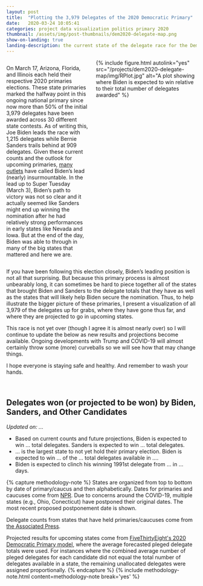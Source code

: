 ```yaml
---
layout: post
title:  "Plotting the 3,979 Delegates of the 2020 Democratic Primary"
date:   2020-03-24 10:05:41
categories: project data visualization politics primary 2020
thumbnail: /assets/img/post-thumbnails/dem2020-delegate-map.png
show-on-landing: true
landing-description: the current state of the delegate race for the Democratic Party Nomination
---
```


<div class='columns two'>
    <div class='column' style="width: calc(45% - 15px);">
        <p>On March 17, Arizona, Florida, and Illinois each held their respective 2020 primaries elections. These state primaries marked the halfway point in this ongoing national primary since now more than 50% of the initial 3,979 delegates have been awarded across 30 different state contests. As of writing this, Joe Biden leads the race with 1,215 delegates while Bernie Sanders trails behind at 909 delegates. Given these current counts and the outlook for upcoming primaries, <a href="https://www.economist.com/united-states/2020/03/19/joe-biden-builds-an-insurmountable-lead">many</a> <a href="https://fivethirtyeight.com/features/election-update-bidens-delegate-lead-is-now-nearly-insurmountable/">outlets</a> have called Biden’s lead (nearly) insurmountable. In the lead up to Super Tuesday (March 3), Biden’s path to victory was not so clear and it actually seemed like Sanders might end up winning the nomination after he had relatively strong performances in early states like Nevada and Iowa. But at the end of the day, Biden was able to through in many of the big states that mattered and here we are.</p>
    </div>
    <div class='column' style="width: calc(55% - 15px);">
        {% include figure.html autolink="yes" src="/projects/dem2020-delegate-map/img/RPlot.jpg" alt="A plot showing where Biden is expected to win relative to their total number of delegates awarded" %}
    </div>
</div>

If you have been following this election closely, Biden’s leading position is not all that surprising. But because this primary process is almost unbearably long, it can sometimes be hard to piece together all of the states that brought Biden and Sanders to the delegate totals that they have as well as the states that will likely help Biden secure the nomination. Thus, to help illustrate the bigger picture of these primaries, I present a visualization of all 3,979 of the delegates up for grabs, where they have gone thus far, and where they are projected to go in upcoming states. 

This race is not yet over (though I agree it is almost nearly over) so I will continue to update the below as new results and projections become available. Ongoing developments with Trump and COVID-19 will almost certainly throw some (more) curveballs so we will see how that may change things.

I hope everyone is staying safe and healthy. And remember to wash your hands.

<br />

<div id="dem2020-title">
    <h2>Delegates won (or projected to be won) by <span class="biden-count">Biden</span>, <span class="sanders-count">Sanders</span>, and <span class="other-count">Other Candidates</span></h2>
    <p style="margin-bottom: 10px;"><i>Updated on: <span id="update-date">...</span></i></p>
</div>

* Based on current counts and future projections, Biden is expected to win <span id="biden-total-del">...</span> total delegates. Sanders is expected to win <span id="sanders-total-del">...</span> total delegates.
* <span id="largest-remaining-state">...</span> is the largest state to not yet hold their primary election. Biden is expected to win <span id="biden-largest-remaining-state-del">...</span> of the <span id="largest-remaining-state-total-del">...</span> total delegates available in <span id="largest-remaining-state">...</span>.
* Biden is expected to clinch his winning 1991st delegate from <span id="winning-del-state">...</span> in <span id="winning-del-state-days">...</span> days.

<div id="dem2020-container"></div>

{% capture methodology-note %}
States are organized from top to bottom by date of primary/caucus and then alphabetically. Dates for primaries and caucuses come from <a href="https://www.npr.org/2020/02/10/799979293/how-many-delegates-do-the-2020-presidential-democratic-candidates-have">NPR</a>. Due to concerns around the COVID-19, multiple states (e.g., Ohio, Conecticut) have postponed their original dates. The most recent proposed postponement date is shown.

Delegate counts from states that have held primaries/caucuses come from <a href="https://interactives.ap.org/delegate-tracker/">the Associated Press</a>. 

Projected results for upcoming states come from <a href="https://projects.fivethirtyeight.com/2020-primary-forecast/">FiveThirtyEight's 2020 Democratic Primary model</a>, where the average forecasted pleged delegate totals were used. For instances where the combined average number of pleged delegates for each candidate did not equal the total number of delegates available in a state, the remaining unallocated delegates were assigned proportionally.
{% endcapture %}
{% include methodology-note.html content=methodology-note break='yes' %}

<link rel="stylesheet" href="/projects/dem2020-delegate-map/css/main.style.css" />
<script src='/projects/dem2020-delegate-map/js/main.js'></script>


